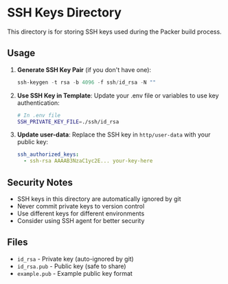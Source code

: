 # SSH Keys Directory

This directory is for storing SSH keys used during the Packer build process.

## Usage

1. **Generate SSH Key Pair** (if you don't have one):

   ```powershell
   ssh-keygen -t rsa -b 4096 -f ssh/id_rsa -N ""
   ```

2. **Use SSH Key in Template**:
   Update your .env file or variables to use key authentication:

   ```bash
   # In .env file
   SSH_PRIVATE_KEY_FILE=./ssh/id_rsa
   ```

3. **Update user-data**:
   Replace the SSH key in `http/user-data` with your public key:
   ```yaml
   ssh_authorized_keys:
     - ssh-rsa AAAAB3NzaC1yc2E... your-key-here
   ```

## Security Notes

- SSH keys in this directory are automatically ignored by git
- Never commit private keys to version control
- Use different keys for different environments
- Consider using SSH agent for better security

## Files

- `id_rsa` - Private key (auto-ignored by git)
- `id_rsa.pub` - Public key (safe to share)
- `example.pub` - Example public key format
